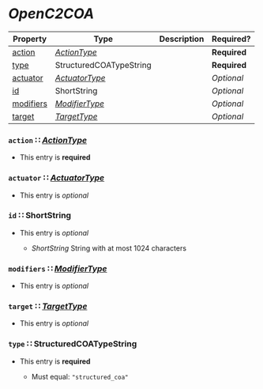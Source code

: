 <a id="map4"></a>
# *OpenC2COA*

| Property | Type | Description | Required? |
| -------- | ---- | ----------- | --------- |
|[action](#action-actiontypeactiontypemdmap5)|[*ActionType*](./ActionType.md#map5)| |**Required**|
|[type](#type-structuredcoatypestring)|StructuredCOATypeString| |**Required**|
|[actuator](#actuator-actuatortypeactuatortypemdmap7)|[*ActuatorType*](./ActuatorType.md#map7)| |_Optional_|
|[id](#id-shortstring)|ShortString| |_Optional_|
|[modifiers](#modifiers-modifiertypemodifiertypemdmap8)|[*ModifierType*](./ModifierType.md#map8)| |_Optional_|
|[target](#target-targettypetargettypemdmap6)|[*TargetType*](./TargetType.md#map6)| |_Optional_|


<a id="action-actiontypeactiontypemdmap5"></a>
### `action` ∷ [*ActionType*](./ActionType.md#map5)

* This entry is **required**


<a id="actuator-actuatortypeactuatortypemdmap7"></a>
### `actuator` ∷ [*ActuatorType*](./ActuatorType.md#map7)

* This entry is _optional_


<a id="id-shortstring"></a>
### `id` ∷ ShortString

* This entry is _optional_


  * *ShortString* String with at most 1024 characters

<a id="modifiers-modifiertypemodifiertypemdmap8"></a>
### `modifiers` ∷ [*ModifierType*](./ModifierType.md#map8)

* This entry is _optional_


<a id="target-targettypetargettypemdmap6"></a>
### `target` ∷ [*TargetType*](./TargetType.md#map6)

* This entry is _optional_


<a id="type-structuredcoatypestring"></a>
### `type` ∷ StructuredCOATypeString

* This entry is **required**


  * Must equal: `"structured_coa"`
